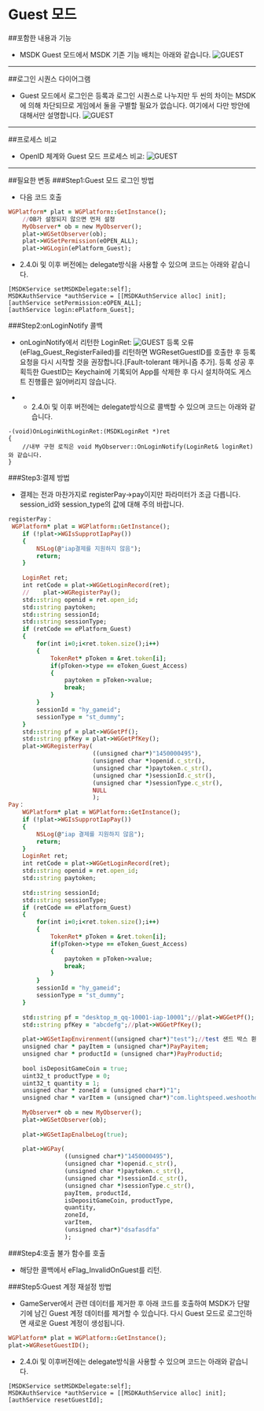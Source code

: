 ﻿Guest 모드
===

##포함한 내용과 기능 
 - MSDK Guest 모드에서 MSDK 기존 기능 배치는 아래와 같습니다.
![GUEST](./Guest1.png)
---

##로그인 시퀀스 다이어그램
 - Guest 모드에서 로그인은 등록과 로그인 시퀀스로 나누지만 두 씬의 차이는 MSDK에 의해 차단되므로 게임에서 둘을 구별할 필요가 없습니다. 여기에서 다만 방안에 대해서만 설명합니다.
![GUEST](./Guest2.png)
---

##프로세스 비교
 - OpenID 체계와 Guest 모드 프로세스 비교:
![GUEST](./Guest3.png)
---

##필요한 변동
###Step1:Guest 모드 로그인 방법
 - 다음 코드 호출
```ruby
WGPlatform* plat = WGPlatform::GetInstance();
    //OB가 설정되지 않으면 먼저 설정
    MyObserver* ob = new MyObserver();
    plat->WGSetObserver(ob);
    plat->WGSetPermission(eOPEN_ALL);
    plat->WGLogin(ePlatform_Guest);
```

- 2.4.0i 및 이후 버전에는 delegate방식을 사용할 수 있으며 코드는 아래와 같습니다.
```
[MSDKService setMSDKDelegate:self];
MSDKAuthService *authService = [[MSDKAuthService alloc] init];
[authService setPermission:eOPEN_ALL];
[authService login:ePlatform_Guest];
```

###Step2:onLoginNotify 콜백
 - onLoginNotify에서 리턴한 LoginRet:
 ![GUEST](./Guest4.png)
등록 오류(eFlag_Guest_RegisterFailed)를 리턴하면 WGResetGuestID를 호출한 후 등록 요청을 다시 시작할 것을 권장합니다.[Fault-tolerant 매커니즘 추가]. 등록 성공 후 획득한 GuestID는 Keychain에 기록되어 App를 삭제한 후 다시 설치하여도 게스트 진행률은 잃어버리지 않습니다.

- - 2.4.0i 및 이후 버전에는 delegate방식으로 콜백할 수 있으며 코드는 아래와 같습니다.
```
-(void)OnLoginWithLoginRet:(MSDKLoginRet *)ret
{
    //내부 구현 로직은 void MyObserver::OnLoginNotify(LoginRet& loginRet)와 같습니다.
}
```

###Step3:결제 방법
 - 결제는 전과 마찬가지로 registerPay->pay이지만 파라미터가 조금 다릅니다. session_id와 session_type의 값에 대해 주의 바랍니다.
```ruby
registerPay：
 WGPlatform* plat = WGPlatform::GetInstance();
    if (!plat->WGIsSupprotIapPay())
    {
        NSLog(@"iap결제를 지원하지 않음");
        return;
    }
    
    LoginRet ret;
    int retCode = plat->WGGetLoginRecord(ret);
    //    plat->WGRegisterPay();
    std::string openid = ret.open_id;
    std::string paytoken;    
    std::string sessionId;
    std::string sessionType;    
    if (retCode == ePlatform_Guest)
    {
        for(int i=0;i<ret.token.size();i++)
        {
            TokenRet* pToken = &ret.token[i];
            if(pToken->type == eToken_Guest_Access)
            {
                paytoken = pToken->value;
                break;
            }
        }
        sessionId = "hy_gameid";
        sessionType = "st_dummy";
    }
    std::string pf = plat->WGGetPf();
    std::string pfKey = plat->WGGetPfKey();    
    plat->WGRegisterPay(
                        ((unsigned char*)"1450000495"),
                        (unsigned char *)openid.c_str(),
                        (unsigned char *)paytoken.c_str(),
                        (unsigned char *)sessionId.c_str(),
                        (unsigned char *)sessionType.c_str(),
                        NULL
                        );
Pay：
    WGPlatform* plat = WGPlatform::GetInstance();
    if (!plat->WGIsSupprotIapPay())
    {
        NSLog(@"iap 결제를 지원하지 않음");
        return;
    }
    LoginRet ret;
    int retCode = plat->WGGetLoginRecord(ret);
    std::string openid = ret.open_id;
    std::string paytoken;
    
    std::string sessionId;
    std::string sessionType;
    if (retCode == ePlatform_Guest)
    {
        for(int i=0;i<ret.token.size();i++)
        {
            TokenRet* pToken = &ret.token[i];
            if(pToken->type == eToken_Guest_Access)
            {
                paytoken = pToken->value;
                break;
            }
        }
        sessionId = "hy_gameid";
        sessionType = "st_dummy";
    }
    
    std::string pf = "desktop_m_qq-10001-iap-10001";//plat->WGGetPf();
    std::string pfKey = "abcdefg";//plat->WGGetPfKey();
    
    plat->WGSetIapEnvirenment((unsigned char*)"test");//test 샌드 박스 환경으로 설정 release 기존 네트워크 환경[코멘트]
    unsigned char * payItem = (unsigned char*)PayPayitem;
    unsigned char * productId = (unsigned char*)PayProductid;
    
    bool isDepositGameCoin = true;
    uint32_t productType = 0;
    uint32_t quantity = 1;
    unsigned char * zoneId = (unsigned char*)"1";
    unsigned char * varItem = (unsigned char*)"com.lightspeed.weshoothd.600*1";
    
    MyObserver* ob = new MyObserver();
    plat->WGSetObserver(ob);
    
    plat->WGSetIapEnalbeLog(true);
    
    plat->WGPay(
                ((unsigned char*)"1450000495"),
                (unsigned char *)openid.c_str(),
                (unsigned char *)paytoken.c_str(),
                (unsigned char *)sessionId.c_str(),
                (unsigned char *)sessionType.c_str(),
                payItem, productId,
                isDepositGameCoin, productType,
                quantity,
                zoneId,
                varItem,
                (unsigned char*)"dsafasdfa"
                ); 
```

###Step4:호출 불가 함수를 호출
 - 	해당한 콜백에서 eFlag_InvalidOnGuest를 리턴.

###Step5:Guest 계정 재설정 방법
 - 	GameServer에서 관련 데이터를 제거한 후 아래 코드를 호출하여 MSDK가 단말기에 남긴 Guest 계정 데이터를 제거할 수 있습니다. 다시 Guest 모드로 로그인하면 새로운 Guest 계정이 생성됩니다.
```ruby
WGPlatform* plat = WGPlatform::GetInstance();
plat->WGResetGuestID();
```

- 2.4.0i 및 이후버전에는 delegate방식을 사용할 수 있으며 코드는 아래와 같습니다.
```
[MSDKService setMSDKDelegate:self];
MSDKAuthService *authService = [[MSDKAuthService alloc] init];
[authService resetGuestId];
```